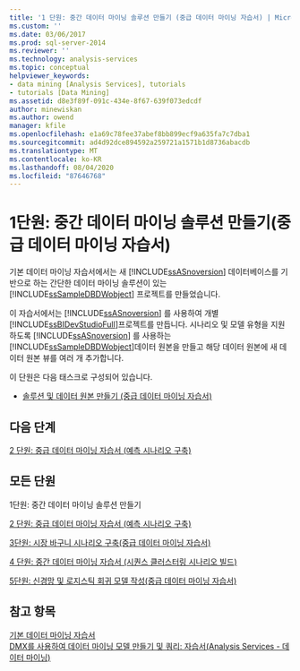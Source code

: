 ```yaml
---
title: '1 단원: 중간 데이터 마이닝 솔루션 만들기 (중급 데이터 마이닝 자습서) | Microsoft Docs'
ms.custom: ''
ms.date: 03/06/2017
ms.prod: sql-server-2014
ms.reviewer: ''
ms.technology: analysis-services
ms.topic: conceptual
helpviewer_keywords:
- data mining [Analysis Services], tutorials
- tutorials [Data Mining]
ms.assetid: d8e3f89f-091c-434e-8f67-639f073edcdf
author: minewiskan
ms.author: owend
manager: kfile
ms.openlocfilehash: e1a69c78fee37abef8bb899ecf9a635fa7c7dba1
ms.sourcegitcommit: ad4d92dce894592a259721a1571b1d8736abacdb
ms.translationtype: MT
ms.contentlocale: ko-KR
ms.lasthandoff: 08/04/2020
ms.locfileid: "87646768"
---
```

# <a name="lesson-1-creating-the-intermediate-data-mining-solution-intermediate-data-mining-tutorial"></a>1단원: 중간 데이터 마이닝 솔루션 만들기(중급 데이터 마이닝 자습서)
  기본 데이터 마이닝 자습서에서는 새 [!INCLUDE[ssASnoversion](../includes/ssasnoversion-md.md)] 데이터베이스를 기반으로 하는 간단한 데이터 마이닝 솔루션이 있는 [!INCLUDE[ssSampleDBDWobject](../includes/sssampledbdwobject-md.md)] 프로젝트를 만들었습니다.  
  
 이 자습서에서는 [!INCLUDE[ssASnoversion](../includes/ssasnoversion-md.md)] 를 사용하여 개별 [!INCLUDE[ssBIDevStudioFull](../includes/ssbidevstudiofull-md.md)]프로젝트를 만듭니다. 시나리오 및 모델 유형을 지원하도록 [!INCLUDE[ssASnoversion](../includes/ssasnoversion-md.md)] 를 사용하는 [!INCLUDE[ssSampleDBDWobject](../includes/sssampledbdwobject-md.md)]데이터 원본을 만들고 해당 데이터 원본에 새 데이터 원본 뷰를 여러 개 추가합니다.  
  
 이 단원은 다음 태스크로 구성되어 있습니다.  
  
-   [솔루션 및 데이터 원본 만들기 &#40;중급 데이터 마이닝 자습서&#41;](../../2014/tutorials/creating-a-solution-and-data-source-intermediate-data-mining-tutorial.md)  
  
## <a name="next-step"></a>다음 단계  
 [2 단원: 중급 데이터 마이닝 자습서 &#40;예측 시나리오 구축&#41;](../../2014/tutorials/lesson-2-building-a-forecasting-scenario-intermediate-data-mining-tutorial.md)  
  
## <a name="all-lessons"></a>모든 단원  
 1단원: 중간 데이터 마이닝 솔루션 만들기  
  
 [2 단원: 중급 데이터 마이닝 자습서 &#40;예측 시나리오 구축&#41;](../../2014/tutorials/lesson-2-building-a-forecasting-scenario-intermediate-data-mining-tutorial.md)  
  
 [3단원: 시장 바구니 시나리오 구축&#40;중급 데이터 마이닝 자습서&#41;](../../2014/tutorials/lesson-3-building-a-market-basket-scenario-intermediate-data-mining-tutorial.md)  
  
 [4 단원: 중간 데이터 마이닝 자습서 &#40;시퀀스 클러스터링 시나리오 빌드&#41;](../../2014/tutorials/lesson-4-build-sequence-clustering-scenario-intermediate-data-mining.md)  
  
 [5단원: 신경망 및 로지스틱 회귀 모델 작성&#40;중급 데이터 마이닝 자습서&#41;](../../2014/tutorials/lesson-5-build-models-intermediate-data-mining-tutorial.md)  
  
## <a name="see-also"></a>참고 항목  
 [기본 데이터 마이닝 자습서](../../2014/tutorials/basic-data-mining-tutorial.md)   
 [DMX를 사용하여 데이터 마이닝 모델 만들기 및 쿼리: 자습서&#40;Analysis Services - 데이터 마이닝&#41;](../../2014/tutorials/create-query-data-mining-models-dmx-tutorials.md)  
  
  
